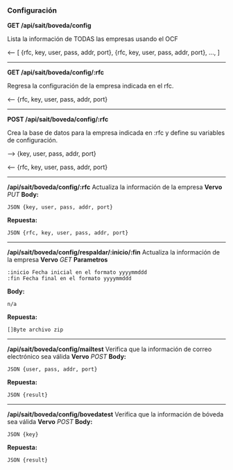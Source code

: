 ### Configuración

**GET /api/sait/boveda/config**

Lista la información de TODAS las empresas usando el OCF

<--
[ {rfc, key, user, pass, addr, port},
  {rfc, key, user, pass, addr, port},
  ...,
]

----------
**GET /api/sait/boveda/config/:rfc**

Regresa la configuración de la empresa indicada en el rfc.

<-- {rfc, key, user, pass, addr, port}

----------
**POST /api/sait/boveda/config/:rfc**

Crea la base de datos para la empresa indicada en :rfc  y define su variables de configuración.

--> {key, user, pass, addr, port}

<-- {rfc, key, user, pass, addr, port}

----------
**/api/sait/boveda/config/:rfc**
Actualiza la información de la empresa
**Vervo** *PUT*
**Body:**

    JSON {key, user, pass, addr, port}

**Repuesta:**

    JSON {rfc, key, user, pass, addr, port}

----------
**/api/sait/boveda/config/respaldar/:inicio/:fin**
Actualiza la información de la empresa
**Vervo** *GET*
**Parametros**

    :inicio Fecha inicial en el formato yyyymmddd
    :fin Fecha final en el formato yyyymmddd

**Body:**

    n/a

**Repuesta:**

    []Byte archivo zip

 ----------
**/api/sait/boveda/config/mailtest**
Verifica que la información de correo electrónico sea válida
**Vervo** *POST*
**Body:**

    JSON {user, pass, addr, port}

**Repuesta:**

    JSON {result}

 ----------
**/api/sait/boveda/config/bovedatest**
Verifica que la información de bóveda sea válida
**Vervo** *POST*
**Body:**

    JSON {key}

**Repuesta:**

    JSON {result}
